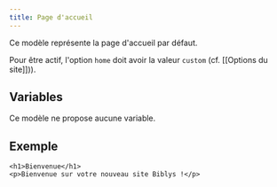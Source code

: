 ```yaml
---
title: Page d'accueil
---
```


Ce modèle représente la page d'accueil par défaut.

Pour être actif, l'option `home` doit avoir la valeur `custom` (cf. [[Options du site]])).

## Variables

Ce modèle ne propose aucune variable.

## Exemple

```twig
<h1>Bienvenue</h1>
<p>Bienvenue sur votre nouveau site Biblys !</p>
```
